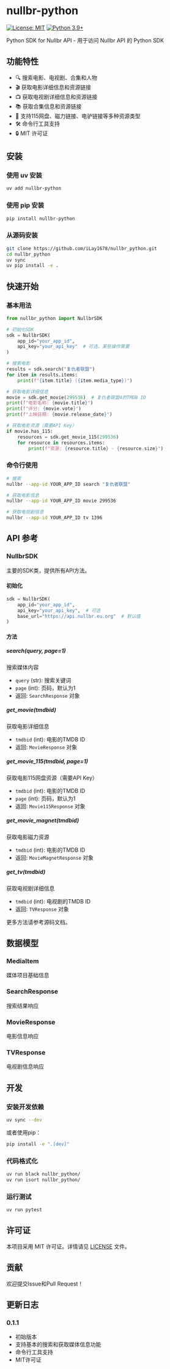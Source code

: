 # nullbr-python

[![License: MIT](https://img.shields.io/badge/License-MIT-yellow.svg)](https://opensource.org/licenses/MIT)
[![Python 3.9+](https://img.shields.io/badge/python-3.9+-blue.svg)](https://www.python.org/downloads/)

Python SDK for Nullbr API - 用于访问 Nullbr API 的 Python SDK

## 功能特性

- 🔍 搜索电影、电视剧、合集和人物
- 🎬 获取电影详细信息和资源链接
- 📺 获取电视剧详细信息和资源链接
- 📚 获取合集信息和资源链接
- 🔗 支持115网盘、磁力链接、电驴链接等多种资源类型
- 🛠️ 命令行工具支持
- 🔒 MIT 许可证

## 安装

### 使用 uv 安装

```bash
uv add nullbr-python
```

### 使用 pip 安装

```bash
pip install nullbr-python
```

### 从源码安装

```bash
git clone https://github.com/iLay1678/nullbr_python.git
cd nullbr_python
uv sync
uv pip install -e .
```

## 快速开始

### 基本用法

```python
from nullbr_python import NullbrSDK

# 初始化SDK
sdk = NullbrSDK(
    app_id="your_app_id",
    api_key="your_api_key"  # 可选，某些操作需要
)

# 搜索电影
results = sdk.search("复仇者联盟")
for item in results.items:
    print(f"{item.title} ({item.media_type})")

# 获取电影详细信息
movie = sdk.get_movie(299536)  # 复仇者联盟4的TMDB ID
print(f"电影名称: {movie.title}")
print(f"评分: {movie.vote}")
print(f"上映日期: {movie.release_date}")

# 获取电影资源（需要API Key）
if movie.has_115:
    resources = sdk.get_movie_115(299536)
    for resource in resources.items:
        print(f"资源: {resource.title} - {resource.size}")
```

### 命令行使用

```bash
# 搜索
nullbr --app-id YOUR_APP_ID search "复仇者联盟"

# 获取电影信息
nullbr --app-id YOUR_APP_ID movie 299536

# 获取电视剧信息
nullbr --app-id YOUR_APP_ID tv 1396
```

## API 参考

### NullbrSDK

主要的SDK类，提供所有API方法。

#### 初始化

```python
sdk = NullbrSDK(
    app_id="your_app_id",
    api_key="your_api_key",  # 可选
    base_url="https://api.nullbr.eu.org"  # 默认值
)
```

#### 方法

##### search(query, page=1)
搜索媒体内容

- `query` (str): 搜索关键词
- `page` (int): 页码，默认为1
- 返回: `SearchResponse` 对象

##### get_movie(tmdbid)
获取电影详细信息

- `tmdbid` (int): 电影的TMDB ID
- 返回: `MovieResponse` 对象

##### get_movie_115(tmdbid, page=1)
获取电影115网盘资源（需要API Key）

- `tmdbid` (int): 电影的TMDB ID
- `page` (int): 页码，默认为1
- 返回: `Movie115Response` 对象

##### get_movie_magnet(tmdbid)
获取电影磁力资源

- `tmdbid` (int): 电影的TMDB ID
- 返回: `MovieMagnetResponse` 对象

##### get_tv(tmdbid)
获取电视剧详细信息

- `tmdbid` (int): 电视剧的TMDB ID
- 返回: `TVResponse` 对象

更多方法请参考源码文档。

## 数据模型

### MediaItem
媒体项目基础信息

### SearchResponse
搜索结果响应

### MovieResponse
电影信息响应

### TVResponse
电视剧信息响应

## 开发

### 安装开发依赖

```bash
uv sync --dev
```

或者使用pip：

```bash
pip install -e ".[dev]"
```

### 代码格式化

```bash
uv run black nullbr_python/
uv run isort nullbr_python/
```

### 运行测试

```bash
uv run pytest
```

## 许可证

本项目采用 MIT 许可证。详情请见 [LICENSE](LICENSE) 文件。

## 贡献

欢迎提交Issue和Pull Request！

## 更新日志

### 0.1.1
- 初始版本
- 支持基本的搜索和获取媒体信息功能
- 命令行工具支持
- MIT许可证
